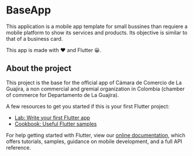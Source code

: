 # BaseApp

This application is a mobile app template for small bussines than requiere a mobile platform to show its services and products. Its objective is similar to that of a business card. 

This app is made with ❤️ and Flutter 😀.

## About the project

This project is the base for the official app of Cámara de Comercio de La Guajira, a non commercial and gremial organization in Colombia (chamber of commerce for Departamento de La Guajira).

A few resources to get you started if this is your first Flutter project:

- [Lab: Write your first Flutter app](https://flutter.dev/docs/get-started/codelab)
- [Cookbook: Useful Flutter samples](https://flutter.dev/docs/cookbook)

For help getting started with Flutter, view our
[online documentation](https://flutter.dev/docs), which offers tutorials,
samples, guidance on mobile development, and a full API reference.
